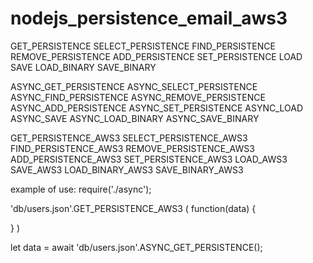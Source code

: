 # nodejs_persistence_email_aws3

GET_PERSISTENCE
SELECT_PERSISTENCE
FIND_PERSISTENCE
REMOVE_PERSISTENCE
ADD_PERSISTENCE
SET_PERSISTENCE
LOAD
SAVE
LOAD_BINARY
SAVE_BINARY

ASYNC_GET_PERSISTENCE
ASYNC_SELECT_PERSISTENCE
ASYNC_FIND_PERSISTENCE
ASYNC_REMOVE_PERSISTENCE
ASYNC_ADD_PERSISTENCE
ASYNC_SET_PERSISTENCE
ASYNC_LOAD
ASYNC_SAVE
ASYNC_LOAD_BINARY
ASYNC_SAVE_BINARY

GET_PERSISTENCE_AWS3
SELECT_PERSISTENCE_AWS3
FIND_PERSISTENCE_AWS3
REMOVE_PERSISTENCE_AWS3
ADD_PERSISTENCE_AWS3
SET_PERSISTENCE_AWS3
LOAD_AWS3
SAVE_AWS3
LOAD_BINARY_AWS3
SAVE_BINARY_AWS3


example of use:
require('./async');

'db/users.json'.GET_PERSISTENCE_AWS3
(
  function(data)
  {
    
  }
)

let data = await 'db/users.json'.ASYNC_GET_PERSISTENCE();
